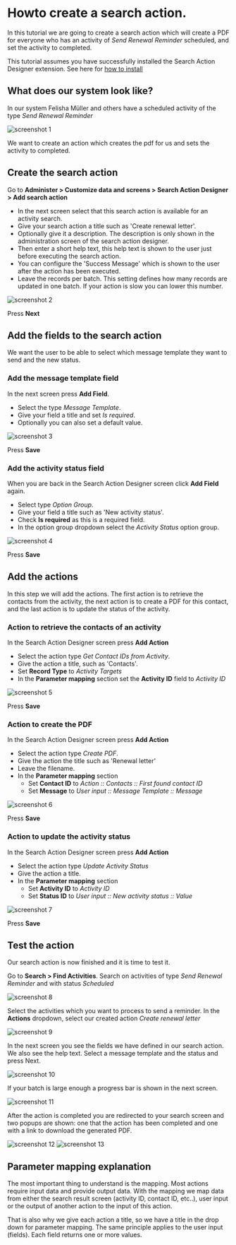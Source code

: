 # Howto create a search action.

In this tutorial we are going to create a search action which will create a PDF
for everyone who has an activity of *Send Renewal Reminder* scheduled,
and set the activity to completed.

This tutorial assumes you have successfully installed the Search Action Designer extension.
See here for [how to install](howto_install.md)

## What does our system look like?

In our system Felisha Müller and others have a scheduled activity of the type *Send Renewal Reminder*

![screenshot 1](images/createsearchaction1.png)

We want to create an action which creates the pdf for us and sets the activity to completed.

## Create the search action

Go to **Administer > Customize data and screens > Search Action Designer > Add search action**

* In the next screen select that this search action is available for an activity search.
* Give your search action a title such as 'Create renewal letter'.
* Optionally give it a description. The description is only shown in the administration screen of the search action designer.
* Then enter a short help text, this help text is shown to the user just before executing the search action.
* You can configure the 'Success Message' which is shown to the user after the action has been executed.
* Leave the records per batch. This setting defines how many records are updated in one batch.  If your action is slow you can lower this number.

![screenshot 2](images/createsearchaction2.png)

Press **Next**

## Add the fields to the search action

We want the user to be able to select which message template they want to send and the new status.

### Add the message template field

In the next screen press **Add Field**.

* Select the type *Message Template*.
* Give your field a title and set *Is required*.
* Optionally you can also set a default value.

![screenshot 3](images/createsearchaction3.png)

Press **Save**

### Add the activity status field

When you are back in the Search Action Designer screen click **Add Field** again.

* Select type *Option Group*.
* Give your field a title such as 'New activity status'.
* Check **Is required** as this is a required field.
* In the option group dropdown select the *Activity Status* option group.

![screenshot 4](images/createsearchaction4.png)

Press **Save**

## Add the actions

In this step we will add the actions. The first action is to retrieve the contacts from the activity, the next action
is to create a PDF for this contact, and the last action is to update the status of the activity.

### Action to retrieve the contacts of an activity

In the Search Action Designer screen press **Add Action**

* Select the action type *Get Contact IDs from Activity*.
* Give the action a title, such as 'Contacts'.
* Set **Record Type** to *Activity Targets*
* In the **Parameter mapping** section set the **Activity ID** field to *Activity ID*

![screenshot 5](images/createsearchaction5.png)

Press **Save**

### Action to create the PDF

In the Search Action Designer screen press **Add Action**

* Select the action type *Create PDF*.
* Give the action the title such as 'Renewal letter'
* Leave the filename.
* In the **Parameter mapping** section
  * Set **Contact ID** to *Action :: Contacts :: First found contact ID*
  * Set **Message** to *User input :: Message Template :: Message*

![screenshot 6](images/createsearchaction6.png)

Press **Save**

### Action to update the activity status

In the Search Action Designer screen press **Add Action**

* Select the action type *Update Activity Status*
* Give the action a title.
* In the **Parameter mapping** section
  * Set **Activity ID** to *Activity ID*
  * Set **Status ID** to *User input :: New activity status :: Value*

![screenshot 7](images/createsearchaction7.png)

Press **Save**

## Test the action

Our search action is now finished and it is time to test it.

Go to **Search > Find Activities**. Search on activities of type *Send Renewal Reminder* and with status *Scheduled*

![screenshot 8](images/createsearchaction8.png)

Select the activities which you want to process to send a reminder. In the **Actions** dropdown, select our created action *Create renewal letter*

![screenshot 9](images/createsearchaction9.png)

In the next screen you see the fields we have defined in our search action. We also see the help text.
Select a message template and the status and press Next.

![screenshot 10](images/createsearchaction10.png)

If your batch is large enough a progress bar is shown in the next screen.

![screenshot 11](images/createsearchaction11.png)

After the action is completed you are redirected to your search screen and two popups are shown: one that the action has been completed
and one with a link to download the generated PDF.

![screenshot 12](images/createsearchaction12.png) ![screenshot 13](images/createsearchaction13.png)

## Parameter mapping explanation

The most important thing to understand is the mapping. Most actions require input data and provide output data.
With the mapping we map data from either the search result screen (activity ID, contact ID, etc..), user input or the output of another action to the input of this action.

That is also why we give each action a title, so we have a title in the drop down for parameter mapping.
The same principle applies to the user input (fields). Each field returns one or more values.

